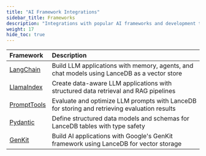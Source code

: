 ```yaml
---
title: "AI Framework Integrations"
sidebar_title: Frameworks
description: "Integrations with popular AI frameworks and development tools"
weight: 17
hide_toc: true
---
```


| Framework | Description |
|:----------|:------------|
| [LangChain](/docs/integrations/frameworks/langchain) | Build LLM applications with memory, agents, and chat models using LanceDB as a vector store |
| [LlamaIndex](/docs/integrations/frameworks/llamaindex) | Create data-aware LLM applications with structured data retrieval and RAG pipelines |
| [PromptTools](/docs/integrations/frameworks/prompttools) | Evaluate and optimize LLM prompts with LanceDB for storing and retrieving evaluation results |
| [Pydantic](/docs/integrations/frameworks/pydantic) | Define structured data models and schemas for LanceDB tables with type safety |
| [GenKit](/docs/integrations/frameworks/genkit) | Build AI applications with Google's GenKit framework using LanceDB for vector storage |